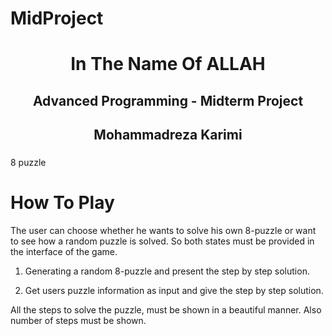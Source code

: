# MidProject
<center>
<h1>
In The Name Of ALLAH
</h1>
<h2>
Advanced Programming - Midterm Project
</h2>
<h2>
Mohammadreza Karimi 
</h2>
<h3>
</center>
  
8 puzzle 


# How To Play

The user can choose whether he wants to solve his own 8-puzzle or want to see how a random puzzle is solved. So both states must be provided in the interface of the game.

  1. Generating a random 8-puzzle and present the step by step solution.

  2. Get users puzzle information as input and give the step by step solution.
   
All the steps to solve the puzzle, must be shown in a beautiful manner. Also number of steps must be shown.

